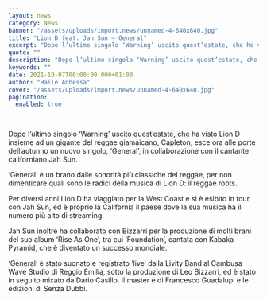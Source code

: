 ```yaml
---
layout: news
category: News
banner: "/assets/uploads/import.news/unnamed-4-640x640.jpg"
title: "Lion D feat. Jah Sun – General"
excerpt: "Dopo l’ultimo singolo ‘Warning’ uscito quest’estate, che ha visto Lion D insieme ad un gigante del reggae giamaicano, Capleton, esce ora alle porte dell’autunno un nuovo singolo, ‘General’, in collaborazione con il cantante californiano Jah Sun. ‘General’ è un brano dalle sonorità più classiche del reggae, per non dimenticare quali sono le radici della musica [&hellip"
quote: ""
description: "Dopo l’ultimo singolo ‘Warning’ uscito quest’estate, che ha visto Lion D insieme ad un gigante del reggae giamaicano, Capleton, esce ora alle porte dell’autunno un nuovo singolo, ‘General’, in collaborazione con il cantante californiano Jah Sun. ‘General’ è un brano dalle sonorità più classiche del reggae, per non dimenticare quali sono le radici della musica [&hellip"
keywords: ""
date: 2021-10-07T00:00:00.000+01:00
author: "Haile Anbessa"
cover: "/assets/uploads/import.news/unnamed-4-640x640.jpg"
pagination:
  enabled: true

---
```


Dopo l’ultimo singolo ‘Warning’ uscito quest’estate, che ha visto Lion D insieme ad un gigante del reggae giamaicano, Capleton, esce ora alle porte dell’autunno un nuovo singolo, ‘General’, in collaborazione con il cantante californiano Jah Sun.

‘General’ è un brano dalle sonorità più classiche del reggae, per non dimenticare quali sono le radici della musica di Lion D: il reggae roots.

Per diversi anni Lion D ha viaggiato per la West Coast e si è esibito in tour con Jah Sun, ed è proprio la California il paese dove la sua musica ha il numero più alto di streaming.

Jah Sun inoltre ha collaborato con Bizzarri per la produzione di molti brani del suo album ‘Rise As One’, tra cui ‘Foundation’, cantata con Kabaka Pyramid, che è diventato un successo mondiale.

‘General’ è stato suonato e registrato ‘live’ dalla Livity Band al Cambusa Wave Studio di Reggio Emilia, sotto la produzione di Leo Bizzarri, ed è stato in seguito mixato da Dario Casillo. Il master è di Francesco Guadalupi e le edizioni di Senza Dubbi.